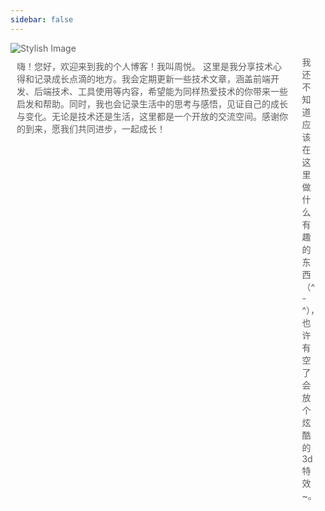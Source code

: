 ```yaml
---
sidebar: false
---
```


<div class="main-container">
  <div class="main-image">
    <img src="/contacts/WeChat.jpg" alt="Stylish Image" class="styled-image" />
      <span>&nbsp &nbsp &nbsp &nbsp </span>
      <div class="introduction">嗨！您好，欢迎来到我的个人博客！我叫周悦。
      这里是我分享技术心得和记录成长点滴的地方。我会定期更新一些技术文章，涵盖前端开发、后端技术、工具使用等内容，希望能为同样热爱技术的你带来一些启发和帮助。同时，我也会记录生活中的思考与感悟，见证自己的成长与变化。无论是技术还是生活，这里都是一个开放的交流空间。感谢你的到来，愿我们共同进步，一起成长！
      </div>
      
  </div>
  <div class="main-content">
    我还不知道应该在这里做什么有趣的东西（^ - ^），也许有空了会放个炫酷的3d特效~。
  </div>
  
</div>

<style lang="scss" >
.vp-page [vp-content] {
    max-width:initial;
    margin:inherit;
    height:inherit;
    width:100%;
    padding:0;
}
.vp-page{
  padding-left:0;
  padding-bottom:0;

}
.main-container{
  height:100%;
  width:100%;
  display:flex;

  .main-image{
    max-width: 600px;
    max-height:500px;
    color: rgb(92, 92, 92);
    .introduction{
      padding:10px
    }
  }
  .main-content{
    flex:1;
    padding:20px 10px 10px 10px;
    color: rgb(92, 92, 92);
  }
   @media (max-width: 620px) {
    flex-direction: column;
    .main-image{
      max-width: fit-content;
      max-height: fit-content;
    }
  }

}

</style>
